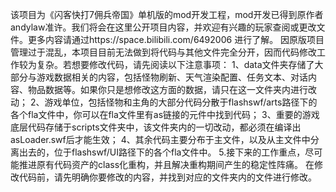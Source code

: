 该项目为《闪客快打7佣兵帝国》单机版的mod开发工程，mod开发已得到原作者andylaw准许。我们将会在这里公开项目内容，并欢迎有兴趣的玩家查阅或更改文件。更多内容请通过https://space.bilibili.com/6492006 进行了解。
因原版项目管理过于混乱，本项目目前无法做到将代码与其他文件完全分开，因而代码修改工作较为复杂。若想要修改代码，请先阅读以下注意事项：
1、data文件夹存储了大部分与游戏数据相关的内容，包括怪物刷新、天气渲染配置、任务文本、对话内容、物品数据等。如果你只是想修改这方面的数据，请只在这一文件夹内进行改动；
2、游戏单位，包括怪物和主角的大部分代码分散于flashswf/arts路径下的各个fla文件中，你可以在fla文件里有as链接的元件中找到代码；
3、重要的游戏底层代码存储于scripts文件夹中，该文件夹内的一切改动，都必须在编译出asLoader.swf后才能生效；
4、其余代码主要分布于主文件，以及从主文件中分离出去的，位于flashswf/UI路径下的各个fla文件中。
5.接下来的工作重点，尽可能推进原有代码资产的class化重构，并且解决重构期间产生的稳定性阵痛。
在修改代码前，请先明确你要修改的内容，并找到对应的文件夹内的文件进行修改。